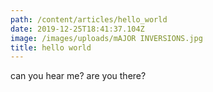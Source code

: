 ```yaml
---
path: /content/articles/hello_world
date: 2019-12-25T18:41:37.104Z
image: /images/uploads/mAJOR INVERSIONS.jpg
title: hello world
---
```

can you hear me? are you there?
